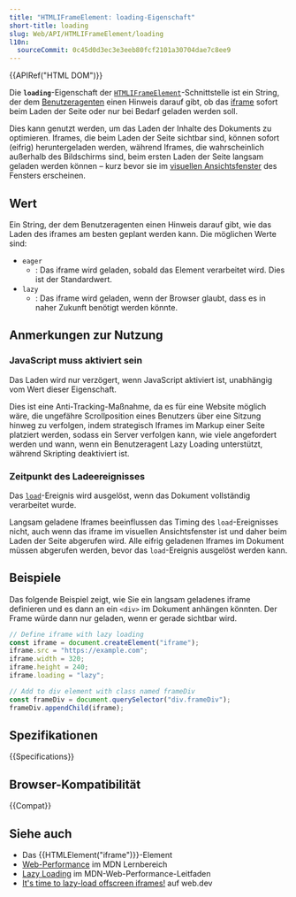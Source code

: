 ```yaml
---
title: "HTMLIFrameElement: loading-Eigenschaft"
short-title: loading
slug: Web/API/HTMLIFrameElement/loading
l10n:
  sourceCommit: 0c45d0d3ec3e3eeb80fcf2101a30704dae7c8ee9
---
```


{{APIRef("HTML DOM")}}

Die **`loading`**-Eigenschaft der [`HTMLIFrameElement`](/de/docs/Web/API/HTMLIFrameElement)-Schnittstelle ist ein String, der dem [Benutzeragenten](/de/docs/Glossary/user_agent) einen Hinweis darauf gibt, ob das [iframe](/de/docs/Web/HTML/Element/iframe) sofort beim Laden der Seite oder nur bei Bedarf geladen werden soll.

Dies kann genutzt werden, um das Laden der Inhalte des Dokuments zu optimieren. Iframes, die beim Laden der Seite sichtbar sind, können sofort (eifrig) heruntergeladen werden, während Iframes, die wahrscheinlich außerhalb des Bildschirms sind, beim ersten Laden der Seite langsam geladen werden können – kurz bevor sie im [visuellen Ansichtsfenster](/de/docs/Glossary/visual_viewport) des Fensters erscheinen.

## Wert

Ein String, der dem Benutzeragenten einen Hinweis darauf gibt, wie das Laden des iframes am besten geplant werden kann. Die möglichen Werte sind:

- `eager`
  - : Das iframe wird geladen, sobald das Element verarbeitet wird. Dies ist der Standardwert.
- `lazy`
  - : Das iframe wird geladen, wenn der Browser glaubt, dass es in naher Zukunft benötigt werden könnte.

## Anmerkungen zur Nutzung

### JavaScript muss aktiviert sein

Das Laden wird nur verzögert, wenn JavaScript aktiviert ist, unabhängig vom Wert dieser Eigenschaft.

Dies ist eine Anti-Tracking-Maßnahme, da es für eine Website möglich wäre, die ungefähre Scrollposition eines Benutzers über eine Sitzung hinweg zu verfolgen, indem strategisch Iframes im Markup einer Seite platziert werden, sodass ein Server verfolgen kann, wie viele angefordert werden und wann, wenn ein Benutzeragent Lazy Loading unterstützt, während Skripting deaktiviert ist.

### Zeitpunkt des Ladeereignisses

Das [`load`](/de/docs/Web/API/Window/load_event)-Ereignis wird ausgelöst, wenn das Dokument vollständig verarbeitet wurde.

Langsam geladene Iframes beeinflussen das Timing des `load`-Ereignisses nicht, auch wenn das iframe im visuellen Ansichtsfenster ist und daher beim Laden der Seite abgerufen wird. Alle eifrig geladenen Iframes im Dokument müssen abgerufen werden, bevor das `load`-Ereignis ausgelöst werden kann.

## Beispiele

Das folgende Beispiel zeigt, wie Sie ein langsam geladenes iframe definieren und es dann an ein `<div>` im Dokument anhängen könnten. Der Frame würde dann nur geladen, wenn er gerade sichtbar wird.

```js
// Define iframe with lazy loading
const iframe = document.createElement("iframe");
iframe.src = "https://example.com";
iframe.width = 320;
iframe.height = 240;
iframe.loading = "lazy";

// Add to div element with class named frameDiv
const frameDiv = document.querySelector("div.frameDiv");
frameDiv.appendChild(iframe);
```

## Spezifikationen

{{Specifications}}

## Browser-Kompatibilität

{{Compat}}

## Siehe auch

- Das {{HTMLElement("iframe")}}-Element
- [Web-Performance](/de/docs/Learn/Performance) im MDN Lernbereich
- [Lazy Loading](/de/docs/Web/Performance/Lazy_loading) im MDN-Web-Performance-Leitfaden
- [It's time to lazy-load offscreen iframes!](https://web.dev/articles/iframe-lazy-loading) auf web.dev
